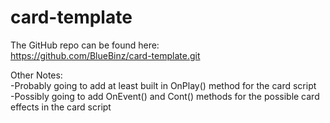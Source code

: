 # card-template
The GitHub repo can be found here:  
https://github.com/BlueBinz/card-template.git  
  
Other Notes:  
-Probably going to add at least built in OnPlay() method for the card script  
-Possibly going to add OnEvent() and Cont() methods for the possible card effects in the card script